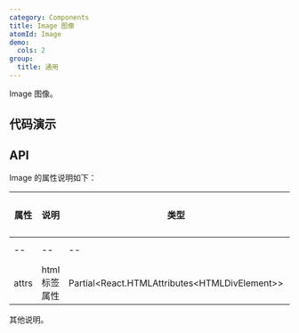 ```yaml
---
category: Components
title: Image 图像
atomId: Image
demo:
  cols: 2
group:
  title: 通用
---
```


Image 图像。

## 代码演示

<!-- prettier-ignore -->
<code src="./demo/basic.tsx"></code>

## API

Image 的属性说明如下：

| 属性  | 说明          | 类型                                            | 默认值 | 版本 |
| ----- | ------------- | ----------------------------------------------- | ------ | ---- |
| --    | --            | --                                              | --     | --   |
| attrs | html 标签属性 | Partial\<React.HTMLAttributes\<HTMLDivElement>> | --     | --   |

其他说明。
